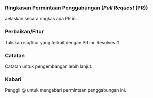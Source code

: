 ### Ringkasan Permintaan Penggabungan (_Pull Request_ (PR))

Jelaskan secara ringkas apa PR ini.

### Perbaikan/Fitur

Tuliskan isu/fitur yang terkait dengan PR ini.
Resolves #.

### Catatan

Catatan untuk pengembangan lebih lanjut. 

### Kabari

Panggil @ untuk mengabari permintaan penggabungan ini.
